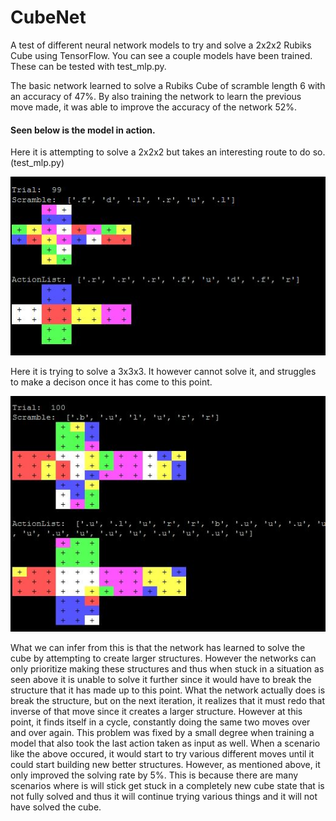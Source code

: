 # CubeNet

A test of different neural network models to try and solve a 2x2x2 Rubiks Cube using TensorFlow. You can see a couple models have been trained. These can be tested with test_mlp.py.

The basic network learned to solve a Rubiks Cube of scramble length 6 with an accuracy of 47%. By also training the network to learn the previous move made, it was able to improve the accuracy of the network 52%.

#### Seen below is the model in action. 
Here it is attempting to solve a 2x2x2 but takes an interesting route to do so. (test_mlp.py)

![alt text](https://github.com/zAMLz/CubeNet/blob/master/pics/cube.JPG?raw=true "Here is a picture lol")

Here it is trying to solve a 3x3x3. It however cannot solve it, and struggles to make a decison once it has come to this point.

![alt text](https://github.com/zAMLz/CubeNet/blob/master/pics/cube2.jpg?raw=true "Here is a picture lol")

What we can infer from this is that the network has learned to solve the cube by attempting to create larger structures. However the networks can only prioritize making these structures and thus when stuck in a situation as seen above it is unable to solve it further since it would have to break the structure that it has made up to this point. What the network actually does is break the structure, but on the next iteration, it realizes that it must redo that inverse of that move since it creates a larger structure. However at this point, it finds itself in a cycle, constantly doing the same two moves over and over again. This problem was fixed by a small degree when training a model that also took the last action taken as input as well. When a scenario like the above occured, it would start to try various different moves until it could start building new better structures. However, as mentioned above, it only improved the solving rate by 5%. This is because there are many scenarios where is will stick get stuck in a completely new cube state that is not fully solved and thus it will continue trying various things and it will not have solved the cube.
